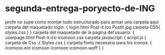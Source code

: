 # segunda-entrega-poryecto-de-ING
profe no supe como montar todo estructurado para armar una carpeta aqui 
carpeta del maquetado login:
{
  login.html
  Post-it.ico
  PostIt.jpg
  carpeta CSS{
  styles.css
  }
 }
 carpeta del maquetado de la pagina del usuario:
 {
  userpage.html
  Post-it.ico
  icomoon.css
   carpeta javascript: {
    script.js
   }
  carpeta de Css :{
   Styles.css
  }
 carpeta fonts necesaria para los iconos: {
  icomoon.eot
  icomoon
  icomoon
  icomoon.woff
 } 
}  
